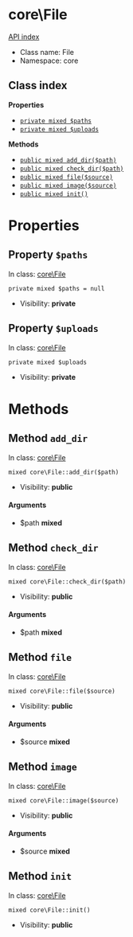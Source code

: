 # core\File
[API index](../API-index.md)






* Class name: File
* Namespace: core




## Class index

**Properties**
* [`private mixed $paths`](#property-paths)
* [`private mixed $uploads`](#property-uploads)

**Methods**
* [`public mixed add_dir($path)`](#method-add_dir)
* [`public mixed check_dir($path)`](#method-check_dir)
* [`public mixed file($source)`](#method-file)
* [`public mixed image($source)`](#method-image)
* [`public mixed init()`](#method-init)







# Properties


## Property `$paths`
In class: [core\File](#top)

```
private mixed $paths = null
```





* Visibility: **private**


## Property `$uploads`
In class: [core\File](#top)

```
private mixed $uploads
```





* Visibility: **private**


# Methods


## Method `add_dir`
In class: [core\File](#top)

```
mixed core\File::add_dir($path)
```





* Visibility: **public**

#### Arguments

* $path **mixed**



## Method `check_dir`
In class: [core\File](#top)

```
mixed core\File::check_dir($path)
```





* Visibility: **public**

#### Arguments

* $path **mixed**



## Method `file`
In class: [core\File](#top)

```
mixed core\File::file($source)
```





* Visibility: **public**

#### Arguments

* $source **mixed**



## Method `image`
In class: [core\File](#top)

```
mixed core\File::image($source)
```





* Visibility: **public**

#### Arguments

* $source **mixed**



## Method `init`
In class: [core\File](#top)

```
mixed core\File::init()
```





* Visibility: **public**


